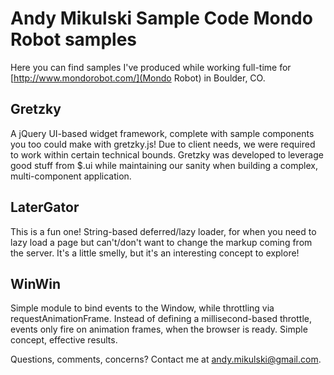 Andy Mikulski Sample Code
Mondo Robot samples
===

Here you can find samples I've produced while working full-time for [http://www.mondorobot.com/](Mondo Robot) in Boulder, CO.

## Gretzky

A jQuery UI-based widget framework, complete with sample components you too could make with gretzky.js! Due to client needs, we were required to work within certain technical bounds. Gretzky was developed to leverage good stuff from $.ui while maintaining our sanity when building a complex, multi-component application.

## LaterGator

This is a fun one! String-based deferred/lazy loader, for when you need to lazy load a page but can't/don't want to change the markup coming from the server. It's a little smelly, but it's an interesting concept to explore!

## WinWin

Simple module to bind events to the Window, while throttling via requestAnimationFrame. Instead of defining a millisecond-based throttle, events only fire on animation frames, when the browser is ready. Simple concept, effective results.





Questions, comments, concerns? Contact me at [andy.mikulski@gmail.com](andy.mikulski@gmail.com).